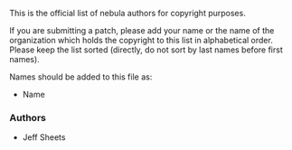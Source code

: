 This is the official list of nebula authors for copyright purposes.

If you are submitting a patch, please add your name or the name of the
organization which holds the copyright to this list in alphabetical order.
Please keep the list sorted (directly, do not sort by last names before first
names).

Names should be added to this file as:

-	Name <email address at domain dot org>

### Authors

- Jeff Sheets <sheets dot jeff at gmail dot com>

